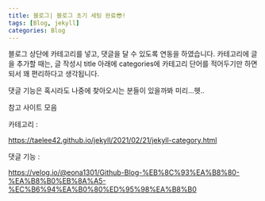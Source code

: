 ```yaml
---
title: 블로그| 블로그 초기 세팅 완료😎! 
tags: [Blog, jekyll]
categories: Blog
---
```


블로그 상단에 카테고리를 넣고, 댓글을 달 수 있도록 연동을 하였습니다. 
카테고리에 글을 추가할 때는, 글 작성시 title 아래에 categories에 카테고리 단어를 적어두기만 하면 되서 꽤 편리하다고 생각됩니다. 

댓글 기능은 혹시라도 나중에 찾아오시는 분들이 있을까봐 미리...헷..



참고 사이트 모음 

카테고리 : 

<https://taelee42.github.io/jekyll/2021/02/21/jekyll-category.html>

댓글 기능 : 

<https://velog.io/@eona1301/Github-Blog-%EB%8C%93%EA%B8%80-%EA%B8%B0%EB%8A%A5-%EC%B6%94%EA%B0%80%ED%95%98%EA%B8%B0>


